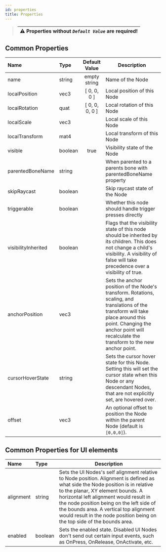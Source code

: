```yaml
---
id: properties
title: Properties
---
```


> | ⚠️ Properties without _`Default Value`_ are required! |
> | ----------------------------------------------------- |
>

## Common Properties

| Name                | Type    | Default Value  | Description                                                                                                                                                                                                                  |
| :------------------ | :------ | :------------: | ---------------------------------------------------------------------------------------------------------------------------------------------------------------------------------------------------------------------------- |
| name                | string  |  empty string  | Name of the Node                                                                                                                                                                                                             |
| localPosition       | vec3    |  [ 0, 0, 0 ]   | Local position of this Node                                                                                                                                                                                                  |
| localRotation       | quat    | [ 0, 0, 0, 0 ] | Local rotation of this Node                                                                                                                                                                                                  |
| localScale          | vec3    |                | Local scale of this Node                                                                                                                                                                                                     |
| localTransform      | mat4    |                | Local transform of this Node                                                                                                                                                                                                 |
| visible             | boolean |      true      | Visibility state of the Node                                                                                                                                                                                                 |
| parentedBoneName    | string  |                | When parented to a parents bone with parentedBoneName property                                                                                                                                                               |
| skipRaycast         | boolean |                | Skip raycast state of the Node                                                                                                                                                                                               |
| triggerable         | boolean |                | Whether this node should handle trigger presses directly                                                                                                                                                                     |
| visibilityInherited | boolean |                | Flags that the visibility state of this node should be inherited by its children. This does not change a child's visibility. A visibility of false will take precedence over a visibility of true.                           |
| anchorPosition      | vec3    |                | Sets the anchor position of the Node's transform. Rotations, scaling, and translations of the transform will take place around this point. Changing the anchor point will recalculate the transform to the new anchor point. |
| cursorHoverState    | string  |                | Sets the cursor hover state for this Node. Setting this will set the cursor state when this Node or any descendant Nodes, that are not explicitly set, are hovered over.                                                     |
| offset              | vec3    |                | An optional offset to position the Node within the parent Node (default is `[0,0,0]`).                                                                                                                                       |

## Common Properties for UI elements

| Name      | Type    | Description                                                                                                                                                                                                                                                                                                                                                                      |
| :-------- | :------ | -------------------------------------------------------------------------------------------------------------------------------------------------------------------------------------------------------------------------------------------------------------------------------------------------------------------------------------------------------------------------------- |
| alignment | string  | Sets the UI Nodes's self alignment relative to Node position. Alignment is defined as what side the Node position is in relative to the planar, XY element bounds. A horizontal left alignment would result in the node position being on the left side of the bounds area. A vertical top alignment would result in the node position being on the top side of the bounds area. |
| enabled   | boolean | Sets the enabled state. Disabled UI Nodes don't send out certain input events, such as OnPress, OnRelease, OnActivate, etc.                                                                                                                                                                                                                                                      |
